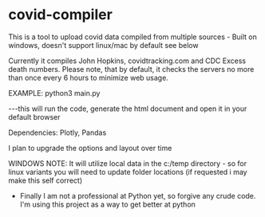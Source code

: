 # covid-compiler
This is a tool to upload covid data compiled from multiple sources - Built on windows, doesn't support linux/mac by default see below

Currently it compiles John Hopkins, covidtracking.com and CDC Excess death numbers.
Please note, that by default, it checks the servers no more than once every 6 hours to minimize web usage.


EXAMPLE: python3 main.py

---this will run the code, generate the html document and open it in your default browser

Dependencies: Plotly, Pandas





I plan to upgrade the options and layout over time


WINDOWS NOTE:
It will utilize local data in the c:/temp directory - so for linux variants you will need to update folder locations
(if requested i may make this self correct)



- Finally I am not a professional at Python yet, so forgive any crude code. I'm using this project as a way to get better at python
